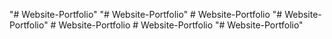"# Website-Portfolio" 
"# Website-Portfolio" 
#   W e b s i t e - P o r t f o l i o  
 "# Website-Portfolio" 
#   W e b s i t e - P o r t f o l i o  
 #   W e b s i t e - P o r t f o l i o  
 "# Website-Portfolio" 
